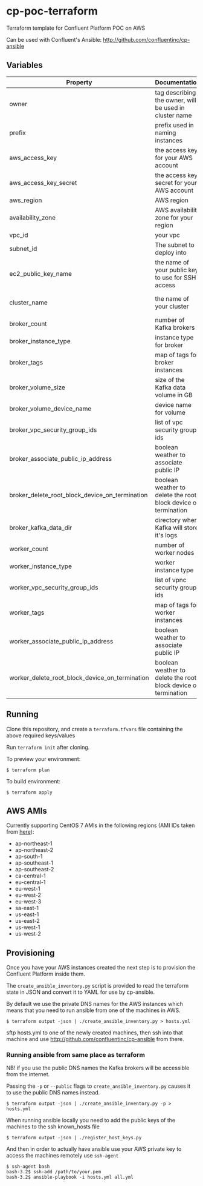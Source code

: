 # cp-poc-terraform
Terraform template for Confluent Platform POC on AWS

Can be used with Confluent's Ansible: http://github.com/confluentinc/cp-ansible

## Variables

|Property | Documentation| Default | Required? |
| ------- | ------------ | ------- | --------- |
| owner   | tag describing the owner, will be used in cluster name | | yes |
| prefix   | prefix used in naming instances | confluent-platform | no |
| aws_access_key | the access key for your AWS account | | yes |
| aws_access_key_secret | the access key secret for your AWS account | | yes |
| aws_region | AWS region | | yes |
| availability_zone | AWS availability zone for your region | | yes |
| vpc_id | your vpc | | yes |
| subnet_id | The subnet to deploy into | yes | |
| ec2_public_key_name | the name of your public key to use for SSH access | | yes |
|  cluster_name | the name of your cluster | Confluent-Platform-Cluster | no |
| broker_count   | number of Kafka brokers  | 3  | no  |
|broker_instance_type   | instance type for broker  | t2.xlarge  | no  |
|broker_tags   |  map of tags for broker instances |   |  no |
|broker_volume_size   | size of the Kafka data volume in GB  | 16  | no  |
|broker_volume_device_name   | device name for volume  | /dev/xvdf  | no  |
| broker_vpc_security_group_ids  | list of vpc security group ids  |   | no  |
|broker_associate_public_ip_address   | boolean weather to associate public IP |  true |  no |
|broker_delete_root_block_device_on_termination   | boolean weather to delete the root block device on termination  | yes  | no  |
|broker_kafka_data_dir   | directory where Kafka will store it's logs  | /var/lib/kafka  | no  |
|worker_count   | number of worker nodes  | 2  | no  |
|worker_instance_type   | worker instance type  | t2.xlarge  | no  |
|worker_vpc_security_group_ids   | list of vpnc security group ids  |   | no  |
|worker_tags   | map of tags for worker instances  |   | no  |
|worker_associate_public_ip_address   | boolean weather to associate public IP  | true  | no  |
|worker_delete_root_block_device_on_termination   | boolean weather to delete the root block device on termination  | true | no  |

## Running
Clone this repository, and create a `terraform.tfvars` file containing the above required keys/values

Run `terraform init` after cloning.

To preview your environment:
```
$ terraform plan
```

To build environment:
```
$ terraform apply
```

## AWS AMIs
Currently supporting CentOS 7 AMIs in the following regions (AMI IDs taken from [here](https://wiki.centos.org/Cloud/AWS#head-78d1e3a4e6ba5c5a3847750d88266916ffe69648)):

* ap-northeast-1
* ap-northeast-2
* ap-south-1
* ap-southeast-1
* ap-southeast-2
* ca-central-1
* eu-central-1
* eu-west-1
* eu-west-2
* eu-west-3
* sa-east-1
* us-east-1
* us-east-2
* us-west-1
* us-west-2

## Provisioning
Once you have your AWS instances created the next step is to provision the Confluent Platform inside them.

The ```create_ansible_inventory.py``` script is provided to read the terraform state in JSON and convert it to YAML for use by cp-ansible. 

By default we use the private DNS names for the AWS instances which means that you need to run ansible from one of the machines in AWS. 
```
$ terraform output -json | ./create_ansible_inventory.py > hosts.yml
```
sftp hosts.yml to one of the newly created machines, then ssh into that machine and use http://github.com/confluentinc/cp-ansible from there.

### Running ansible from same place as terraform
NB! if you use the public DNS names the Kafka brokers will be accessible from the internet.

Passing the ```-p``` or ```--public``` flags to ```create_ansible_inventory.py``` causes it to use the public DNS names instead.
```
$ terraform output -json | ./create_ansible_inventory.py -p > hosts.yml
```
When running ansible locally you need to add the public keys of the machines to the ssh known_hosts file
```
$ terraform output -json | ./register_host_keys.py
```
And then in order to actually have ansible use your AWS private key to access the machines remotely use ```ssh-agent```
```
$ ssh-agent bash
bash-3.2$ ssh-add /path/to/your.pem
bash-3.2$ ansible-playbook -i hosts.yml all.yml
```
